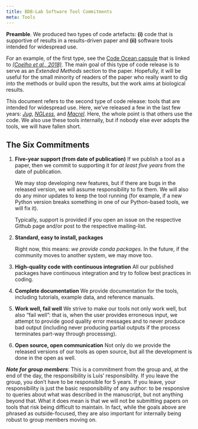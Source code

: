 ```yaml
---
title: BDB-Lab Software Tool Commitments
meta: Tools
---
```


**Preamble**. We produced two types of code artefacts: **(i)** code that is
supportive of results in a results-driven paper and **(ii)** software tools
intended for widespread use.

For an example, of the first type, see the [Code Ocean
capsule](https://codeocean.com/2018/04/04/similarity-of-the-dog-and-human-gut-microbiomes-in-gene-content-and-response-to-diet)
that is linked to [*(Coelho et al.,
2018)*](https://microbiomejournal.biomedcentral.com/articles/10.1186/s40168-018-0450-3).
The main goal of this type of code release is to serve as an _Extended
Methods_ section to the paper. Hopefully, it will be useful for the
small minority of readers of the paper who really want to dig into the
methods or build upon the results, but the work aims at biological
results.

This document refers to the second type of code release: tools that are
intended for widespread use. Here, we’ve released a few in the last few
years:
[*Jug*](https://openresearchsoftware.metajnl.com/articles/10.5334/jors.161/),
[*NGLess*](https://microbiomejournal.biomedcentral.com/articles/10.1186/s40168-019-0684-8),
and
[*Macrel*](https://www.biorxiv.org/content/10.1101/2019.12.17.880385v2).
Here, the whole point is that others use the code. We also use these
tools internally, but if nobody else ever adopts the tools, we will have
fallen short.

## The Six Commitments

1.  **Five-year support (from date of publication)** If we publish a tool as a
    paper, then we commit to supporting it for *at least five years* from the
    date of publication.

    We may stop developing new features, but if there are bugs in the
    released version, we will assume responsibility to fix them. We will
    also do any minor updates to keep the tool running (for example, if a
    new Python version breaks something in one of our Python-based tools, we
    will fix it).

    Typically, support is provided if you open an issue on the respective
    Github page and/or post to the respective mailing-list.

2.  **Standard, easy to install, packages**

    Right now, this means: *we provide conda packages*. In the future, if
    the community moves to another system, we may move too.

3.  **High-quality code with continuous integration** All our published
    packages have continuous integration and try to follow best practices in
    coding.

4.  **Complete documentation** We provide documentation for the tools,
    including tutorials, example data, and reference manuals.

5.  **Work well, fail well** We strive to make our tools not only work well,
    but also “fail well”: that is, when the user provides erroneous input, we
    attempt to provide good quality error messages and to never produce bad
    output (including never producing partial outputs if the process terminates
    part-way through processing).

6.  **Open source, open communication** Not only do we provide the released
    versions of our tools as open source, but all the development is done in
    the open as well.

***Note for group members***: This is a commitment from the group and,
at the end of the day, the responsibility is Luis’ responsibility. If
you leave the group, you don’t have to be responsible for 5 years. If
you leave, your responsibility is just the basic responsibility of any
author: to be responsive to queries about what was described in the
manuscript, but not anything beyond that. What it does mean is that we
will not be submitting papers on tools that risk being difficult to
maintain. In fact, while the goals above are phrased as outside-focused,
they are also important for internally being robust to group members
moving on.
